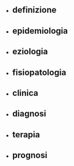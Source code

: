 - ## definizione
- ## epidemiologia
- ## eziologia
- ## fisiopatologia
- ## clinica
- ## diagnosi
- ## terapia
- ## prognosi